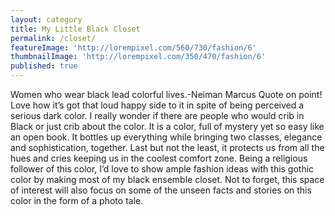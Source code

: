 ```yaml
---
layout: category
title: My Little Black Closet
permalink: /closet/
featureImage: 'http://lorempixel.com/560/730/fashion/6'
thumbnailImage: 'http://lorempixel.com/350/470/fashion/6'
published: true
---
```


Women who wear black lead colorful lives.-Neiman Marcus
Quote on point! Love how it’s got that loud happy side to it in spite of being perceived a serious dark color. I really wonder if there are people who would crib in Black or just crib about the color.
It is a color, full of mystery yet so easy like an open book. It bottles up everything while bringing two classes, elegance and sophistication, together. Last but not the least, it protects us from all the hues and cries keeping us in the coolest comfort zone.
Being a religious follower of this color, I’d love to show ample fashion ideas with this gothic color by making most of my black ensemble closet. Not to forget, this space of interest will also focus on some of the unseen facts and stories on this color in the form of a photo tale.
